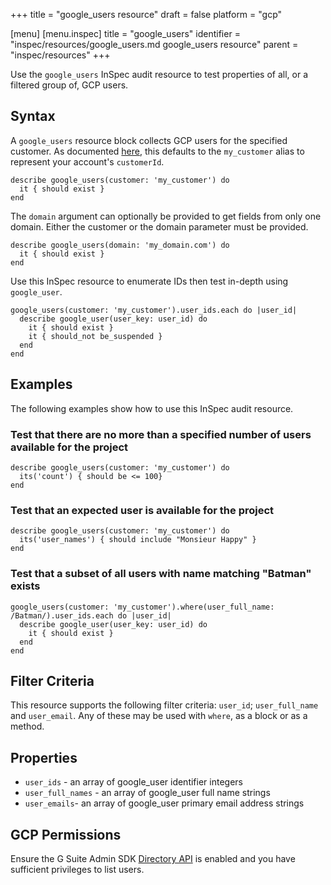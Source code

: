 +++
title = "google_users resource"
draft = false
platform = "gcp"

[menu]
  [menu.inspec]
    title = "google_users"
    identifier = "inspec/resources/google_users.md google_users resource"
    parent = "inspec/resources"
+++


Use the `google_users` InSpec audit resource to test properties of all, or a filtered group of, GCP users.


## Syntax

A `google_users` resource block collects GCP users for the specified customer.  As documented [here](https://developers.google.com/admin-sdk/directory/v1/reference/users/list), this defaults to the `my_customer` alias to represent your account's `customerId`.

    describe google_users(customer: 'my_customer') do
      it { should exist }
    end

The `domain` argument can optionally be provided to get fields from only one domain. Either the customer or the domain parameter must be provided. 

    describe google_users(domain: 'my_domain.com') do
      it { should exist }
    end

Use this InSpec resource to enumerate IDs then test in-depth using `google_user`.

    google_users(customer: 'my_customer').user_ids.each do |user_id|
      describe google_user(user_key: user_id) do
        it { should exist }
        it { should_not be_suspended }
      end
    end


## Examples

The following examples show how to use this InSpec audit resource.

### Test that there are no more than a specified number of users available for the project

    describe google_users(customer: 'my_customer') do
      its('count') { should be <= 100}
    end

### Test that an expected user is available for the project

    describe google_users(customer: 'my_customer') do
      its('user_names') { should include "Monsieur Happy" }
    end

### Test that a subset of all users with name matching "Batman" exists

    google_users(customer: 'my_customer').where(user_full_name: /Batman/).user_ids.each do |user_id|
      describe google_user(user_key: user_id) do
        it { should exist }
      end
    end
    

## Filter Criteria

This resource supports the following filter criteria:  `user_id`; `user_full_name` and `user_email`. Any of these may be used with `where`, as a block or as a method.

## Properties

*  `user_ids` - an array of google_user identifier integers
*  `user_full_names` - an array of google_user full name strings
*  `user_emails`- an array of google_user primary email address strings



## GCP Permissions

Ensure the G Suite Admin SDK [Directory API](https://developers.google.com/admin-sdk/directory/) is enabled and you have sufficient privileges to list users.